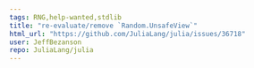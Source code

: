 ```yaml
---
tags: RNG,help-wanted,stdlib
title: "re-evaluate/remove `Random.UnsafeView`"
html_url: "https://github.com/JuliaLang/julia/issues/36718"
user: JeffBezanson
repo: JuliaLang/julia
---
```


